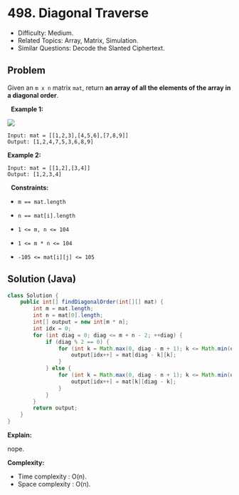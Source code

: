 # 498. Diagonal Traverse

- Difficulty: Medium.
- Related Topics: Array, Matrix, Simulation.
- Similar Questions: Decode the Slanted Ciphertext.

## Problem

Given an ```m x n``` matrix ```mat```, return **an array of all the elements of the array in a diagonal order**.

 
**Example 1:**

![](https://assets.leetcode.com/uploads/2021/04/10/diag1-grid.jpg)

```
Input: mat = [[1,2,3],[4,5,6],[7,8,9]]
Output: [1,2,4,7,5,3,6,8,9]
```

**Example 2:**

```
Input: mat = [[1,2],[3,4]]
Output: [1,2,3,4]
```

 
**Constraints:**


	
- ```m == mat.length```
	
- ```n == mat[i].length```
	
- ```1 <= m, n <= 104```
	
- ```1 <= m * n <= 104```
	
- ```-105 <= mat[i][j] <= 105```



## Solution (Java)

```java
class Solution {
    public int[] findDiagonalOrder(int[][] mat) {
        int m = mat.length;
        int n = mat[0].length;
        int[] output = new int[m * n];
        int idx = 0;
        for (int diag = 0; diag <= m + n - 2; ++diag) {
            if (diag % 2 == 0) {
                for (int k = Math.max(0, diag - m + 1); k <= Math.min(diag, n - 1); ++k) {
                    output[idx++] = mat[diag - k][k];
                }
            } else {
                for (int k = Math.max(0, diag - n + 1); k <= Math.min(diag, m - 1); ++k) {
                    output[idx++] = mat[k][diag - k];
                }
            }
        }
        return output;
    }
}
```

**Explain:**

nope.

**Complexity:**

* Time complexity : O(n).
* Space complexity : O(n).
